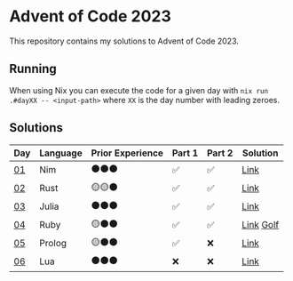 # Advent of Code 2023

This repository contains my solutions to Advent of Code 2023.

## Running

When using Nix you can execute the code for a given day with `nix run .#dayXX -- <input-path>` where `XX` is the day number with leading zeroes.

## Solutions

| Day                                       | Language | Prior Experience | Part 1 | Part 2 | Solution                                    |
| ----------------------------------------- | -------- | ---------------- | ------ | ------ | ------------------------------------------- |
| [01](https://adventofcode.com/2023/day/1) | Nim      | ⚫⚫⚫           | ✅     | ✅     | [Link](day01/main.nim)                      |
| [02](https://adventofcode.com/2023/day/2) | Rust     | 🟡🟡⚫           | ✅     | ✅     | [Link](day02/src/main.rs)                   |
| [03](https://adventofcode.com/2023/day/3) | Julia    | ⚫⚫⚫           | ✅     | ✅     | [Link](day03/main.jl)                       |
| [04](https://adventofcode.com/2023/day/4) | Ruby     | 🟡⚫⚫           | ✅     | ✅     | [Link](day04/main.rb) [Golf](day04/golf.rb) |
| [05](https://adventofcode.com/2023/day/5) | Prolog   | 🟡⚫⚫           | ✅     | ❌     | [Link](day05/main.pl)                       |
| [06](https://adventofcode.com/2023/day/6) | Lua      | ⚫⚫⚫           | ❌     | ❌     | [Link](day06/main.lua)                      |
